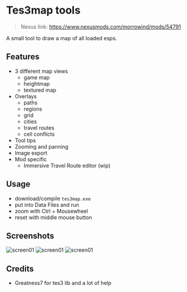 # Tes3map tools
>
> Nexus link: <https://www.nexusmods.com/morrowind/mods/54791>

A small tool to draw a map of all loaded esps.

## Features

- 3 different map views
  - game map
  - heightmap
  - textured map
- Overlays
  - paths
  - regions
  - grid
  - cities
  - travel routes
  - cell conflicts
- Tool tips
- Zooming and panning
- Image export
- Mod specific
  - Immersive Travel Route editor (wip)

## Usage

- download/compile `tes3map.exe`
- put into Data Files and run
- zoom with Ctrl + Mousewheel
- reset with middle mouse button

## Screenshots

![screen01](/assets/ui_heightmap_02.png)
![screen01](/assets/ui_minimap_02.png)
![screen01](/assets/tr%20(Large).png)

## Credits

- Greatness7 for tes3 lib and a lot of help
